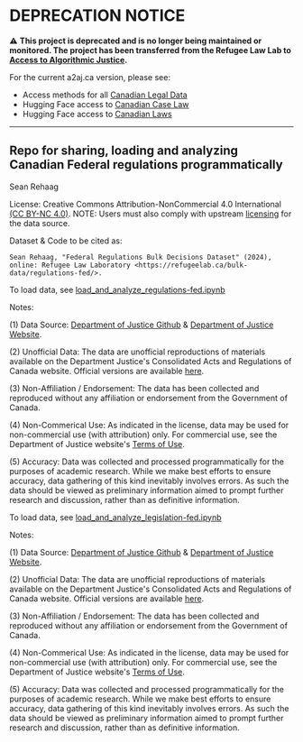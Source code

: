 # **DEPRECATION NOTICE**  

⚠️ **This project is deprecated and is no longer being maintained or 
monitored. The project has been transferred from the Refugee Law Lab
to [Access to Algorithmic Justice](https://a2aj.ca).**

For the current a2aj.ca version, please see:

- Access methods for all [Canadian Legal Data](https://github.com/a2aj-ca/canadian-legal-data/tree/main)
- Hugging Face access to [Canadian Case Law](https://huggingface.co/datasets/a2aj/canadian-case-law)
- Hugging Face access to [Canadian Laws](https://huggingface.co/datasets/a2aj/canadian-laws) 

---


## Repo for sharing, loading and analyzing Canadian Federal regulations programmatically

Sean Rehaag

License: Creative Commons Attribution-NonCommercial 4.0 International [(CC BY-NC 4.0)](https://creativecommons.org/licenses/by-nc/4.0/). NOTE: Users must also comply with upstream [licensing](https://www.justice.gc.ca/eng/terms-avis/index.html) for the data source.

Dataset & Code to be cited as: 

    Sean Rehaag, "Federal Regulations Bulk Decisions Dataset" (2024), online: Refugee Law Laboratory <https://refugeelab.ca/bulk-data/regulations-fed/>.

To load data, see [load_and_analyze_regulations-fed.ipynb](https://github.com/Refugee-Law-Lab/regulations-fed-bulk-data/blob/master/load_and_analyze_regulations-fed.ipynb)


Notes:

(1) Data Source: [Department of Justice Github](https://github.com/justicecanada/laws-lois-xml) & [Department of Justice Website](https://laws-lois.justice.gc.ca).

(2) Unofficial Data: The data are unofficial reproductions of materials available on the Department Justice's Consolidated Acts and Regulations of Canada website. Official versions are available [here](https://laws-lois.justice.gc.ca/eng/regulations/).

(3) Non-Affiliation / Endorsement: The data has been collected and reproduced without any affiliation or endorsement from the Government of Canada.

(4) Non-Commerical Use: As indicated in the license, data may be used for non-commercial use (with attribution) only. For commercial use, see the Department of Justice website's [Terms of Use](https://www.justice.gc.ca/eng/terms-avis/index.html).

(5) Accuracy: Data was collected and processed programmatically for the purposes of academic research. While we make best efforts to ensure accuracy, data gathering of this kind inevitably involves errors. As such the data should be viewed as preliminary information aimed to prompt further research and discussion, rather than as definitive information. 

To load data, see [load_and_analyze_legislation-fed.ipynb](https://github.com/Refugee-Law-Lab/legislation-fed-bulk-data/blob/master/load_and_analyze_legislation-fed.ipynb)

Notes:

(1) Data Source: [Department of Justice Github](https://github.com/justicecanada/laws-lois-xml) & [Department of Justice Website](https://laws-lois.justice.gc.ca).

(2) Unofficial Data: The data are unofficial reproductions of materials available on the Department Justice's Consolidated Acts and Regulations of Canada website. Official versions are available [here](https://laws-lois.justice.gc.ca/eng/acts/).

(3) Non-Affiliation / Endorsement: The data has been collected and reproduced without any affiliation or endorsement from the Government of Canada.

(4) Non-Commerical Use: As indicated in the license, data may be used for non-commercial use (with attribution) only. For commercial use, see the Department of Justice website's [Terms of Use](https://www.justice.gc.ca/eng/terms-avis/index.html).

(5) Accuracy: Data was collected and processed programmatically for the purposes of academic research. While we make best efforts to ensure accuracy, data gathering of this kind inevitably involves errors. As such the data should be viewed as preliminary information aimed to prompt further research and discussion, rather than as definitive information. 
